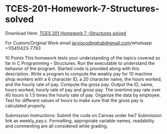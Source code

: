 # TCES-201-Homework-7-Structures-solved

Download Here: [TCES 201 Homework 7 –Structures solved](https://jarviscodinghub.com/assignment/homework-7-structures-solution/)

For Custom/Original Work email jarviscodinghub@gmail.com/whatsapp +1(541)423-7793

10 Points
This homework tests your understanding of the topics covered so far in C Programming –
Structures. Run the executable to understand the behavior of the program. Started code is
provided along with this description.
Write a program to compute the weekly pay for 10 machine shop workers with a 6
character ID, a 20 character name, the hours worked, and the hourly rate of pay. Compute
the gross pay. Output the ID, name, hours worked, hourly rate of pay and gross pay. The
overtime pay rate over 40 hours is 1.5 times the hourly rate of pay. Organize the data by
employee. Test for different values of hours to make sure that the gross pay is calculated
properly.

Submission Instructions: Submit the code on Canvas under hw7 Submission link as
weekly_pay.c. Formatting, appropriate variable names, readability and commenting are all
considered while grading.



